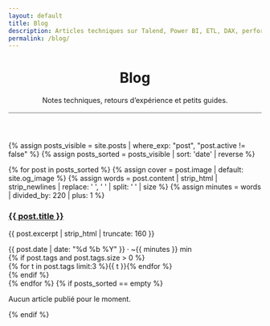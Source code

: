 ```yaml
---
layout: default
title: Blog
description: Articles techniques sur Talend, Power BI, ETL, DAX, performance et DataOps.
permalink: /blog/
---
```


<header class="section">
  <h1>Blog</h1>
  <p class="muted">Notes techniques, retours d’expérience et petits guides.</p>
  <hr style="border:0;border-top:1px solid var(--border);opacity:.6;margin-block:1rem;"/>
</header>

{% assign posts_visible = site.posts | where_exp: "post", "post.active != false" %}
{% assign posts_sorted = posts_visible | sort: 'date' | reverse %}

<section class="posts-grid">
  {% for post in posts_sorted %}
    {% assign cover = post.image | default: site.og_image %}
    {% assign words = post.content | strip_html | strip_newlines | replace: '  ', ' ' | split: ' ' | size %}
    {% assign minutes = words | divided_by: 220 | plus: 1 %}
    <article class="post-card card">
      <div class="thumb" aria-hidden="true">
        <img src="{{ cover | relative_url }}" alt="" loading="lazy" decoding="async">
      </div>
      <div class="pc-body">
        <h3 class="pc-title"><a href="{{ post.url | relative_url }}">{{ post.title }}</a></h3>
        <p class="pc-excerpt muted">{{ post.excerpt | strip_html | truncate: 160 }}</p>
        <div class="pc-meta muted">
          <time datetime="{{ post.date | date_to_xmlschema }}">{{ post.date | date: "%d %b %Y" }}</time>
          <span aria-hidden="true">&middot;</span> ~{{ minutes }} min
        </div>
        {% if post.tags and post.tags.size > 0 %}
        <div class="pc-tags">
          {% for t in post.tags limit:3 %}<span class="chip">{{ t }}</span>{% endfor %}
        </div>
        {% endif %}
      </div>
      <a class="stretched" href="{{ post.url | relative_url }}" aria-label="Lire : {{ post.title }}"></a>
    </article>
  {% endfor %}
  {% if posts_sorted == empty %}
    <p class="muted">Aucun article publié pour le moment.</p>
  {% endif %}
</section>
